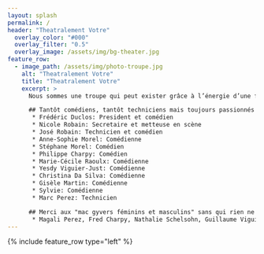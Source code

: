 ```yaml
---
layout: splash
permalink: /
header: "Theatralement Votre"
  overlay_color: "#000"
  overlay_filter: "0.5"
  overlay_image: /assets/img/bg-theater.jpg
feature_row:
  - image_path: /assets/img/photo-troupe.jpg
    alt: "Theatralement Votre"
    title: "Theatralement Votre"
    excerpt: >
      Nous sommes une troupe qui peut exister grâce à l’énergie d’une fidèle équipe de bénévoles qui se retrouve aussi pour participer au Carnaval d’Évian, aux Escales Gourmandes ou au Marchés Nocturnes... Une troupe théâtrale ne se limite pas au comédiens, il y a de la place pour des costumiers, des décorateurs ou des techniciens sons et lumières… et évidement on peut décliner tous ces rôles au féminin ! Les jeunes peuvent nous rejoindre en autonomie dès 16 ans. Nous ne donnons pas de cours, nous sommes tous des amateurs avec plus ou moins d’expérience!

      ## Tantôt comédiens, tantôt techniciens mais toujours passionnés !
       * Frédéric Duclos: President et comédien
       * Nicole Robain: Secretaire et metteuse en scène  
       * José Robain: Technicien et comédien  
       * Anne-Sophie Morel: Comédienne  
       * Stéphane Morel: Comédien  
       * Philippe Charpy: Comédien  
       * Marie-Cécile Raoulx: Comédienne  
       * Yesdy Viguier-Just: Comédienne  
       * Christina Da Silva: Comédienne  
       * Gisèle Martin: Comédienne  
       * Sylvie: Comédienne  
       * Marc Perez: Technicien

      ## Merci aux "mac gyvers féminins et masculins" sans qui rien ne serait possible !
       * Magali Perez, Fred Charpy, Nathalie Schelsohn, Guillaume Viguier-Just, Jean-Marc<br />
---
```


{% include feature_row type="left" %}
